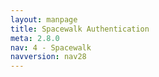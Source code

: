 ```yaml
---
layout: manpage
title: Spacewalk Authentication
meta: 2.8.0
nav: 4 - Spacewalk
navversion: nav28
---
```


